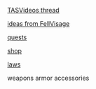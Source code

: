 [TASVideos thread](http://tasvideos.org/forum/viewtopic.php?t=2277)

[ideas from FellVisage](https://docs.google.com/spreadsheets/d/1gbSbUMNqgxebE_kKTeFjGDIga2Ll-f6Qj51HJOJ7vG4)

[quests](http://wiki.rpgclassics.com/index.php?title=Final_Fantasy_Tactics_Advance/Story_Quests)

[shop](https://www.gamefaqs.com/gba/560436-final-fantasy-tactics-advance/faqs/26352)

[laws](http://finalfantasy.wikia.com/wiki/Law_system_(Tactics_Advance))

weapons
armor
accessories
